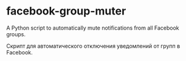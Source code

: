 # facebook-group-muter
A Python script to automatically mute notifications from all Facebook groups. 

Скрипт для автоматического отключения уведомлений от групп в Facebook.
